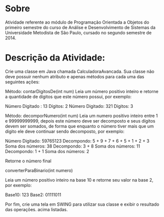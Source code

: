 # Sobre

Atividade referente ao módulo de Programação Orientada a Objetos do primeiro semestre do curso de Análise e Desenvolvimento de Sistemas da Universidade Metodista de São Paulo, cursado no segundo semestre de 2014.

# Descrição da Atividade:
Crie uma classe em Java chamada CalculadoraAvancada. Sua classe não deve possuir nenhum atributo e apenas métodos para cada uma das seguintes ações:

Método: contarDigitosDe(int num)
Leia um número positivo inteiro e retorne a quantidade de dígitos que este número possui, por exemplo:

Número Digitado : 13
Dígitos: 2
Número Digitado: 321
Dígitos: 3

Método: decomporNumero(int num)
Leia um numero positivo inteiro entre 1 e 99999999999, depois este número deve ser decomposto e seus dígitos devem ser somados, de forma que enquanto o número tiver mais que um digito ele deve continuar sendo decomposto, por exemplo:

Número Digitado: 59765123
Decompondo: 5 + 9 + 7 + 6 + 5 + 1 + 2 + 3
Soma dos números: 38
Decompondo: 3 + 8
Soma dos números: 11
Decompondo: 1 + 1
Soma dos números: 2

Retorne o número final

converterParaBinario(int numero)

Leia um número positivo inteiro na base 10 e retorne seu valor na base 2, por exemplo:

Base10: 123
Base2: 01111011

Por fim, crie uma tela em SWING para utilizar sua classe e exibir o resultado das operações. acima listadas.
